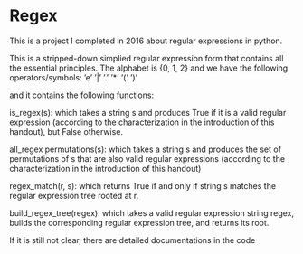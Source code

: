 # Regex
This is a project I completed in 2016 about regular expressions in python.

This is a stripped-down simplied regular expression form that contains all the essential principles.
The alphabet is {0, 1, 2} and we have the following operators/symbols:
’e’ 
’|’ 
’.’ 
’*’ 
’(’ 
’)’ 

and it contains the following functions:

is_regex(s): which takes a string s and produces True if it is a valid regular expression (according
to the characterization in the introduction of this handout), but False otherwise.

all_regex permutations(s): which takes a string s and produces the set of permutations of s
that are also valid regular expressions (according to the characterization in the introduction
of this handout)

regex_match(r, s): which returns True if and only if string s matches the regular expression
tree rooted at r.

build_regex_tree(regex): which takes a valid regular expression string regex, builds the corresponding
regular expression tree, and returns its root.


If it is still not clear, there are detailed documentations in the code
